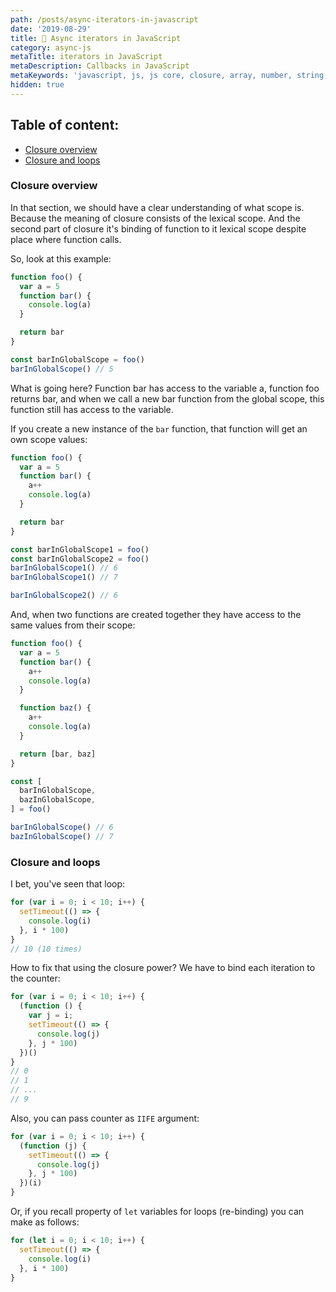 ```yaml
---
path: /posts/async-iterators-in-javascript
date: '2019-08-29'
title: 🤹 Async iterators in JavaScript
category: async-js
metaTitle: iterators in JavaScript
metaDescription: Callbacks in JavaScript
metaKeywords: 'javascript, js, js core, closure, array, number, string, bool'
hidden: true
---
```


## Table of content:

* [Closure overview](#closure-overview)
* [Closure and loops](#closure-and-loops)

### Closure overview

In that section, we should have a clear understanding of what scope is. Because the meaning of closure consists of the lexical scope. And the second part of closure it's binding of function to it lexical scope despite place where function calls.

So, look at this example:

```js
function foo() {
  var a = 5
  function bar() {
    console.log(a)
  }

  return bar
}

const barInGlobalScope = foo()
barInGlobalScope() // 5
```

What is going here? Function bar has access to the variable a, function foo returns bar, and when we call a new bar function from the global scope, this function still has access to the variable.

If you create a new instance of the ```bar``` function, that function will get an own scope values:

```js
function foo() {
  var a = 5
  function bar() {
    a++
    console.log(a)
  }

  return bar
}

const barInGlobalScope1 = foo()
const barInGlobalScope2 = foo()
barInGlobalScope1() // 6
barInGlobalScope1() // 7

barInGlobalScope2() // 6
```

And, when two functions are created together they have access to the same values from their scope:

```js
function foo() {
  var a = 5
  function bar() {
    a++
    console.log(a)
  }

  function baz() {
    a++
    console.log(a)
  }

  return [bar, baz]
}

const [
  barInGlobalScope,
  bazInGlobalScope,
] = foo()

barInGlobalScope() // 6
bazInGlobalScope() // 7
```

### Closure and loops

I bet, you've seen that loop:

```js
for (var i = 0; i < 10; i++) {
  setTimeout(() => {
    console.log(i)
  }, i * 100)
}
// 10 (10 times)
```

How to fix that using the closure power?
We have to bind each iteration to the counter:

```js
for (var i = 0; i < 10; i++) {
  (function () {
    var j = i;
    setTimeout(() => {
      console.log(j)
    }, j * 100)
  })()
}
// 0
// 1
// ...
// 9
```

Also, you can pass counter as ```IIFE``` argument:

```js
for (var i = 0; i < 10; i++) {
  (function (j) {
    setTimeout(() => {
      console.log(j)
    }, j * 100)
  })(i)
}
```

Or, if you recall property of ```let``` variables for loops (re-binding) you can make as follows:

```js
for (let i = 0; i < 10; i++) {
  setTimeout(() => {
    console.log(i)
  }, i * 100)
}
```
